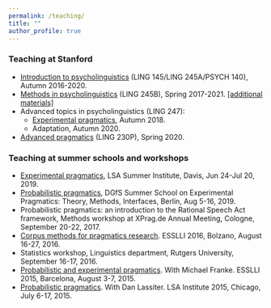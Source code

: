 ```yaml
---
permalink: /teaching/
title: ""
author_profile: true
---
```


### Teaching at Stanford

- [Introduction to psycholinguistics](https://canvas.stanford.edu/courses/124942) (LING 145/LING 245A/PSYCH 140), Autumn 2016-2020.
- [Methods in psycholinguistics](https://canvas.stanford.edu/courses/115658) (LING 245B), Spring 2017-2021. [\[additional materials\]](https://github.com/thegricean/LINGUIST245B)
- Advanced topics in psycholinguistics (LING 247):
	- [Experimental pragmatics](https://thegricean.github.io/xprag/), Autumn 2018.
	- Adaptation, Autumn 2020.
- [Advanced pragmatics](https://docs.google.com/document/d/1Hdrf9thDu8ZT97WLPIrGuce447J7-8bb4-P-0TxxOAw/edit?usp=sharing) (LING 230P), Spring 2020.

### Teaching at summer schools and workshops

- [Experimental pragmatics](https://docs.google.com/document/d/1urxD-TGjSe-5xAupO-9xJ4YO1uXGMsWBmSyzQ1WHyC0/edit?usp=sharing), LSA Summer Institute, Davis, Jun 24-Jul 20, 2019.
- [Probabilistic pragmatics](http://www.problang.org/), DGfS Summer School on Experimental Pragmatics: Theory, Methods, Interfaces, Berlin, Aug 5-16, 2019.
- Probabilistic pragmatics: an introduction to the Rational Speech Act framework, Methods workshop at XPrag.de Annual Meeting, Cologne, September 20-22, 2017.
- [Corpus methods for pragmatics research](https://thegricean.github.io/esslli2016_corpuspragmatics/). ESSLLI 2016, Bolzano, August 16-27, 2016.
- Statistics workshop, Linguistics department, Rutgers University, September 16-17, 2016.
- [Probabilistic and experimental pragmatics](https://sites.google.com/site/pepesslli2015/). With Michael Franke. ESSLLI 2015, Barcelona, August 3-7, 2015.
- [Probabilistic pragmatics](https://sites.google.com/site/probabilisticpragmatics/). With Dan Lassiter. LSA Institute 2015, Chicago, July 6-17, 2015.